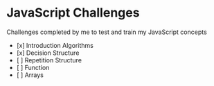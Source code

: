 # JavaScript Challenges

Challenges completed by me to test and train my JavaScript concepts

-    [x] Introduction Algorithms
-    [x] Decision Structure
-    [ ] Repetition Structure
-    [ ] Function
-    [ ] Arrays
